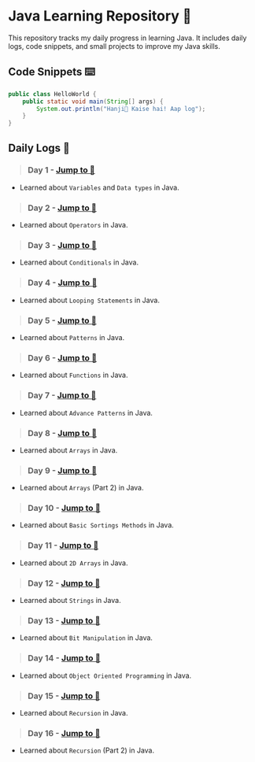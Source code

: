 # Java Learning Repository 🍵

This repository tracks my daily progress in learning Java. It includes daily logs, code snippets, and small projects to improve my Java skills.

## Code Snippets ⌨️

```java
public class HelloWorld {
    public static void main(String[] args) {
        System.out.println("Hanji👋 Kaise hai! Aap log");
    }
}
```

## Daily Logs 📝

> ### Day 1 - [Jump to 📂](./01_Basics/_README.md)
- Learned about `Variables` and `Data types` in Java.

> ### Day 2 - [Jump to 📂](./02_Operators/_README.md)
- Learned about `Operators` in Java.

> ### Day 3 - [Jump to 📂](./03_Conditionals/_README.md)
- Learned about `Conditionals` in Java.

> ### Day 4 - [Jump to 📂](./04_Loops/_README.md)
- Learned about `Looping Statements` in Java.

> ### Day 5 - [Jump to 📂](./05_Patterns/_README.md)
- Learned about `Patterns` in Java.

> ### Day 6 - [Jump to 📂](./06_Function/_README.md)
- Learned about `Functions` in Java.

> ### Day 7 - [Jump to 📂](./07_AdvancePatterns/_README.md)
- Learned about `Advance Patterns` in Java.

> ### Day 8 - [Jump to 📂](./08_Arrays/_README.md)
- Learned about `Arrays` in Java.

> ### Day 9 - [Jump to 📂](./09_Arrays/_README.md)
- Learned about `Arrays` (Part 2) in Java.

> ### Day 10 - [Jump to 📂](./10_Sortings/_README.md)
- Learned about `Basic Sortings Methods` in Java.

> ### Day 11 - [Jump to 📂](./11_2DArrays/_README.md)
- Learned about `2D Arrays` in Java.

> ### Day 12 - [Jump to 📂](./12_Strings/_README.md)
- Learned about `Strings` in Java.

> ### Day 13 - [Jump to 📂](./13_BitManipulation/_README.md)
- Learned about `Bit Manipulation` in Java.

> ### Day 14 - [Jump to 📂](./14_OOPs/_README.md)
- Learned about `Object Oriented Programming` in Java.

> ### Day 15 - [Jump to 📂](./15_Recursion/_README.md)
- Learned about `Recursion` in Java.

> ### Day 16 - [Jump to 📂](./16_Recursion/_README.md)
- Learned about `Recursion` (Part 2) in Java.